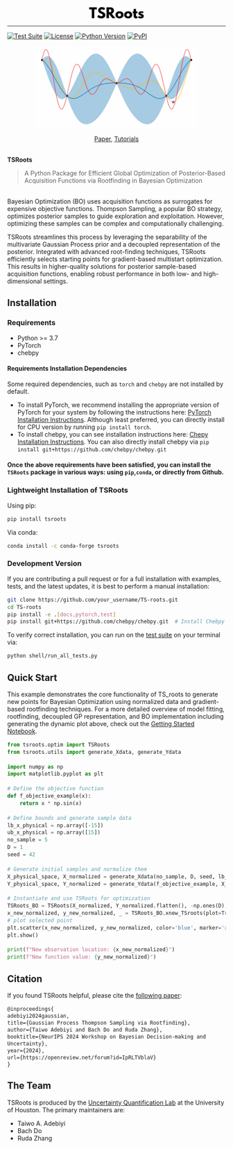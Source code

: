 <div align="center">
  <img src="docs/img/TSRoots_Logo.svg" alt="TSRoots_Logo" style="width: 25%;">
</div>

---
[![Test Suite](https://github.com/UQUH/TSRoots/actions/workflows/python-test.yml/badge.svg)](https://github.com/UQUH/TSRoots/actions/workflows/python-test.yml)
[![License](https://img.shields.io/badge/license-MIT-green.svg)](LICENSE)
[![Python Version](https://img.shields.io/badge/python-3.8+-blue.svg)](https://www.python.org/downloads/)
[![PyPI](https://img.shields.io/pypi/v/tsroots.svg)](https://pypi.org/project/tsroots/)

<div align="center">
  <img src="docs/img/bo_iterations.gif" alt="BO Iterations GIF" style="width: 75%;">
</div>

<p align="center">
    <a href="https://openreview.net/forum?id=IpRLTVblaV">Paper</a>,
  <a href="https://github.com/UQUH/TSRoots/tree/main/docs/tutorials">Tutorials</a>

&nbsp;\
**TSRoots**
> A Python Package for Efficient Global Optimization of 
> Posterior-Based Acquisition Functions via Rootfinding in Bayesian Optimization

&nbsp;\
Bayesian Optimization (BO) uses acquisition functions as surrogates for expensive objective functions.
Thompson Sampling, a popular BO strategy, optimizes posterior samples to guide exploration and exploitation. 
However, optimizing these samples can be complex and computationally challenging.

TSRoots streamlines this process by leveraging the separability of the multivariate Gaussian Process prior and
a decoupled representation of the posterior. Integrated with advanced root-finding techniques, TSRoots 
efficiently selects starting points for gradient-based multistart optimization. 
This results in higher-quality solutions for posterior sample-based acquisition functions, enabling robust 
performance in both low- and high-dimensional settings.


## Installation

### Requirements
- Python >= 3.7
- PyTorch
- chebpy 

#### Requirements Installation Dependencies
Some required dependencies, such as `torch` and `chebpy` are not installed by default. 
- To install PyTorch,
we recommend installing the appropriate version of PyTorch for your system by following the instructions here:
[PyTorch Installation Instructions](https://pytorch.org/get-started/locally/). Although least preferred, you can directly 
install for CPU version by running `pip install torch`. 
- To install chebpy, you can see installation instructions here: 
[Chepy Installation Instructions](https://github.com/chebpy/chebpy/blob/master/INSTALL.rst). You can also directly
install chebpy via `pip install git+https://github.com/chebpy/chebpy.git`

#### Once the above requirements have been satisfied, you can install the `TSRoots` package in various ways: using `pip`,`conda`, or directly from Github.

### Lightweight Installation of TSRoots
Using pip:
```bash
pip install tsroots
```
Via conda:
```bash
conda install -c conda-forge tsroots
```

### Development Version

If you are contributing a pull request or for a full installation with examples, tests, and the latest updates, 
it is best to perform a manual installation:

```bash
git clone https://github.com/your_username/TS-roots.git
cd TS-roots
pip install -e .[docs,pytorch,test]
pip install git+https://github.com/chebpy/chebpy.git  # Install Chebpy from git
````

To verify correct installation, you can run on the [test suite](tests/) on your terminal via:
```bash
python shell/run_all_tests.py
```

## Quick Start
This example demonstrates the core functionality of TS_roots to generate new points for Bayesian Optimization 
using normalized data and gradient-based rootfinding techniques.
For a more detailed overview of model fitting, rootfinding, decoupled GP representation, and BO implementation including
generating the dynamic plot above, check out the [Getting Started Notebook](docs/tutorials/notebook_getting_started.ipynb).

```python
from tsroots.optim import TSRoots
from tsroots.utils import generate_Xdata, generate_Ydata

import numpy as np
import matplotlib.pyplot as plt

# Define the objective function
def f_objective_example(x):
    return x * np.sin(x)

# Define bounds and generate sample data
lb_x_physical = np.array([-15])
ub_x_physical = np.array([15])
no_sample = 5
D = 1
seed = 42

# Generate initial samples and normalize them
X_physical_space, X_normalized = generate_Xdata(no_sample, D, seed, lb_x_physical, ub_x_physical)
Y_physical_space, Y_normalized = generate_Ydata(f_objective_example, X_physical_space)

# Instantiate and use TSRoots for optimization
TSRoots_BO = TSRoots(X_normalized, Y_normalized.flatten(), -np.ones(D), np.ones(D))
x_new_normalized, y_new_normalized, _ = TSRoots_BO.xnew_TSroots(plot=True)
# plot selected point
plt.scatter(x_new_normalized, y_new_normalized, color='blue', marker='x', linewidth=3.0, label='Selected Point')
plt.show()

print(f"New observation location: {x_new_normalized}")
print(f"New function value: {y_new_normalized}")
```


## Citation

If you found TSRoots helpful, please cite the [following
paper](https://openreview.net/forum?id=IpRLTVblaV):
```
@inproceedings{
adebiyi2024gaussian,
title={Gaussian Process Thompson Sampling via Rootfinding},
author={Taiwo Adebiyi and Bach Do and Ruda Zhang},
booktitle={NeurIPS 2024 Workshop on Bayesian Decision-making and Uncertainty},
year={2024},
url={https://openreview.net/forum?id=IpRLTVblaV}
}
```

## The Team

TSRoots is produced by the [Uncertainty Quantification Lab](https://uq.uh.edu/group-members) at the University of Houston.
The primary maintainers are:
- Taiwo A. Adebiyi
- Bach Do
- Ruda Zhang
